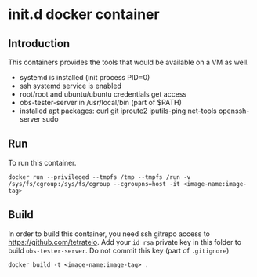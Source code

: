 # init.d docker container

## Introduction

This containers provides the tools that would be available on a VM as well.
  - systemd is installed (init process PID=0)
  - ssh systemd service is enabled
  - root/root and ubuntu/ubuntu credentials get access
  - obs-tester-server in /usr/local/bin (part of $PATH)
  - installed apt packages: curl git iproute2 iputils-ping net-tools openssh-server sudo

## Run

To run this container.

```console
docker run --privileged --tmpfs /tmp --tmpfs /run -v /sys/fs/cgroup:/sys/fs/cgroup --cgroupns=host -it <image-name:image-tag>
```

## Build

In order to build this container, you need ssh gitrepo access to https://github.com/tetrateio. Add your `id_rsa` private key in this folder to build `obs-tester-server`. Do not commit this key (part of `.gitignore`)

```console
docker build -t <image-name:image-tag> .
```
